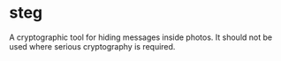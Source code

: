 # steg
A cryptographic tool for hiding messages inside photos. It should not be used where serious cryptography is required.
